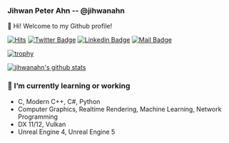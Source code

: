 ### Jihwan Peter Ahn -- @jihwanahn

👋 Hi! Welcome to my Github profile!


[![Hits](https://hits.seeyoufarm.com/api/count/incr/badge.svg?url=https%3A%2F%2Fgithub.com%2Fjihwanahn)](https://github.com/jihwanahn)
[![Twitter Badge](https://img.shields.io/badge/-Twitter-1877f2?style=flat-square&logo=twitter&logoColor=white&link=https://twitter.com/koelschkoelsch2/)](https://twitter.com/koelschkoelsch2/)
[![Linkedin Badge](https://img.shields.io/badge/-LinkedIn-blue?style=flat-square&logo=Linkedin&logoColor=white&link=https://www.linkedin.com/in/jihwanahn/)](https://www.linkedin.com/in/jihwanahn/)
[![Mail Badge](https://img.shields.io/badge/-Tutanota-d14836?style=flat-square&logo=Tutanota&logoColor=white&link=mailto:k1tstw@tutanota.com)](mailto:k1tstw@tutanota.com)

[![trophy](https://github-profile-trophy.vercel.app/?username=jihwanahn&theme=chalk&row=1)](https://github.com/ryo-ma/github-profile-trophy)

[![jihwanahn's github stats](https://github-readme-stats.vercel.app/api?username=jihwanahn&show_icons=true&hide_border=true&theme=gruvbox)](https://github.com/jihwanahn)

### 🌱 I’m currently learning or working
- C, Modern C++, C#, Python
- Computer Graphics, Realtime Rendering, Machine Learning, Network Programming
- DX 11/12, Vulkan
- Unreal Engine 4, Unreal Engine 5



<!--
**jihwanahn/jihwanahn** is a ✨ _special_ ✨ repository because its `README.md` (this file) appears on your GitHub profile.
[![Anurag's github stats](https://github-readme-stats.vercel.app/api?username=jihwanahn&show_icons=true&count_private=true)](https://github.com/jihwanahn/github-readme-stats)
Here are some ideas to get you started:

- 🔭 I’m currently working on ...
- 🌱 I’m currently learning ...
- 👯 I’m looking to collaborate on ...
- 🤔 I’m looking for help with ...
- 💬 Ask me about ...
- 📫 How to reach me: ...
- 😄 Pronouns: ...
- ⚡ Fun fact: ...
